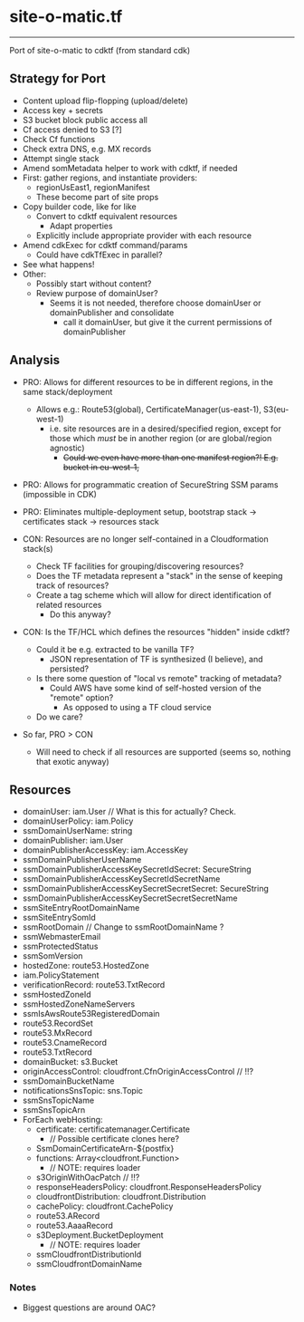 # site-o-matic.tf

---

Port of site-o-matic to cdktf (from standard cdk)

## Strategy for Port

- Content upload flip-flopping (upload/delete)
- Access key + secrets
- S3 bucket block public access all
- Cf access denied to S3 [?]
- Check Cf functions
- Check extra DNS, e.g. MX records
- Attempt single stack
- Amend somMetadata helper to work with cdktf, if needed
- First: gather regions, and instantiate providers:
  - regionUsEast1, regionManifest
  - These become part of site props
- Copy builder code, like for like
  - Convert to cdktf equivalent resources
    - Adapt properties
  - Explicitly include appropriate provider with each resource
- Amend cdkExec for cdktf command/params
  - Could have cdkTfExec in parallel?
- See what happens!
- Other:
  - Possibly start without content?
  - Review purpose of domainUser?
    - Seems it is not needed, therefore choose domainUser or domainPublisher and consolidate
      - call it domainUser, but give it the current permissions of domainPublisher

## Analysis

- PRO: Allows for different resources to be in different regions, in the same stack/deployment
  - Allows e.g.: Route53(global), CertificateManager(us-east-1), S3(eu-west-1)
    - i.e. site resources are in a desired/specified region, except for those which _must_ be in another region (or are global/region agnostic)
      - ~~Could we even have more than one manifest region?! E.g. bucket in eu-west-1,~~
- PRO: Allows for programmatic creation of SecureString SSM params (impossible in CDK)
- PRO: Eliminates multiple-deployment setup, bootstrap stack -> certificates stack -> resources stack
- CON: Resources are no longer self-contained in a Cloudformation stack(s)
  - Check TF facilities for grouping/discovering resources?
  - Does the TF metadata represent a "stack" in the sense of keeping track of resources?
  - Create a tag scheme which will allow for direct identification of related resources
    - Do this anyway?
- CON: Is the TF/HCL which defines the resources "hidden" inside cdktf?

  - Could it be e.g. extracted to be vanilla TF?
    - JSON representation of TF is synthesized (I believe), and persisted?
  - Is there some question of "local vs remote" tracking of metadata?
    - Could AWS have some kind of self-hosted version of the "remote" option?
      - As opposed to using a TF cloud service
  - Do we care?

- So far, PRO > CON
  - Will need to check if all resources are supported (seems so, nothing that exotic anyway)

## Resources

- domainUser: iam.User // What is this for actually? Check.
- domainUserPolicy: iam.Policy
- ssmDomainUserName: string
- domainPublisher: iam.User
- domainPublisherAccessKey: iam.AccessKey
- ssmDomainPublisherUserName
- ssmDomainPublisherAccessKeySecretIdSecret: SecureString
- ssmDomainPublisherAccessKeySecretIdSecretName
- ssmDomainPublisherAccessKeySecretSecretSecret: SecureString
- ssmDomainPublisherAccessKeySecretSecretSecretName
- ssmSiteEntryRootDomainName
- ssmSiteEntrySomId
- ssmRootDomain // Change to ssmRootDomainName ?
- ssmWebmasterEmail
- ssmProtectedStatus
- ssmSomVersion
- hostedZone: route53.HostedZone
- iam.PolicyStatement
- verificationRecord: route53.TxtRecord
- ssmHostedZoneId
- ssmHostedZoneNameServers
- ssmIsAwsRoute53RegisteredDomain
- route53.RecordSet
- route53.MxRecord
- route53.CnameRecord
- route53.TxtRecord
- domainBucket: s3.Bucket
- originAccessControl: cloudfront.CfnOriginAccessControl // !!?
- ssmDomainBucketName
- notificationsSnsTopic: sns.Topic
- ssmSnsTopicName
- ssmSnsTopicArn
- ForEach webHosting:
  - certificate: certificatemanager.Certificate
    - // Possible certificate clones here?
  - SsmDomainCertificateArn-${postfix}
  - functions: Array<cloudfront.Function>
    - // NOTE: requires loader
  - s3OriginWithOacPatch // !!?
  - responseHeadersPolicy: cloudfront.ResponseHeadersPolicy
  - cloudfrontDistribution: cloudfront.Distribution
  - cachePolicy: cloudfront.CachePolicy
  - route53.ARecord
  - route53.AaaaRecord
  - s3Deployment.BucketDeployment
    - // NOTE: requires loader
  - ssmCloudfrontDistributionId
  - ssmCloudfrontDomainName

### Notes

- Biggest questions are around OAC?
